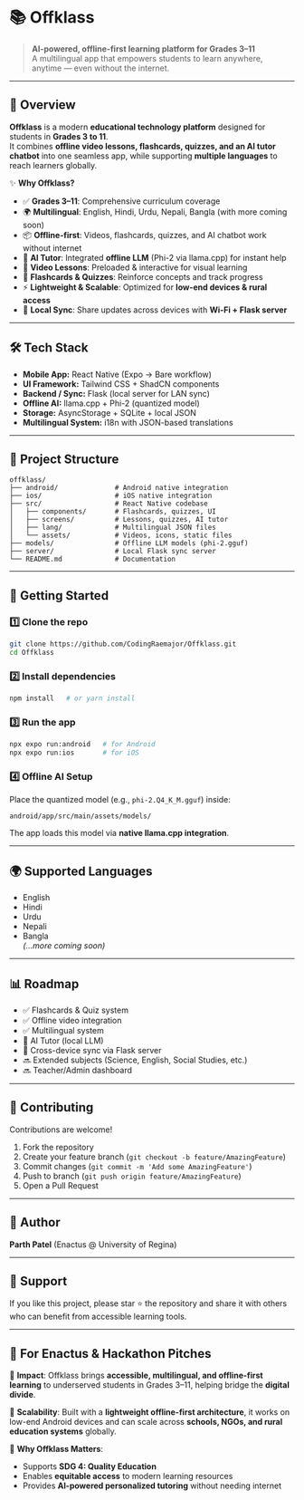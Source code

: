 # 📚 Offklass  

> **AI-powered, offline-first learning platform for Grades 3–11**  
A multilingual app that empowers students to learn anywhere, anytime — even without the internet.  

---

## 📖 Overview  
**Offklass** is a modern **educational technology platform** designed for students in **Grades 3 to 11**.  
It combines **offline video lessons, flashcards, quizzes, and an AI tutor chatbot** into one seamless app, while supporting **multiple languages** to reach learners globally.  

✨ **Why Offklass?**  
- ✅ **Grades 3–11**: Comprehensive curriculum coverage  
- 🌍 **Multilingual**: English, Hindi, Urdu, Nepali, Bangla (with more coming soon)  
- 📦 **Offline-first**: Videos, flashcards, quizzes, and AI chatbot work without internet  
- 🧠 **AI Tutor**: Integrated **offline LLM** (Phi-2 via llama.cpp) for instant help  
- 🎥 **Video Lessons**: Preloaded & interactive for visual learning  
- 📝 **Flashcards & Quizzes**: Reinforce concepts and track progress  
- ⚡ **Lightweight & Scalable**: Optimized for **low-end devices & rural access**  
- 🔄 **Local Sync**: Share updates across devices with **Wi-Fi + Flask server**  

---

## 🛠️ Tech Stack  
- **Mobile App:** React Native (Expo → Bare workflow)  
- **UI Framework:** Tailwind CSS + ShadCN components  
- **Backend / Sync:** Flask (local server for LAN sync)  
- **Offline AI:** llama.cpp + Phi-2 (quantized model)  
- **Storage:** AsyncStorage + SQLite + local JSON  
- **Multilingual System:** i18n with JSON-based translations  

---

## 📂 Project Structure  
```
offklass/
├── android/              # Android native integration
├── ios/                  # iOS native integration
├── src/                  # React Native codebase
│   ├── components/       # Flashcards, quizzes, UI
│   ├── screens/          # Lessons, quizzes, AI tutor
│   ├── lang/             # Multilingual JSON files
│   └── assets/           # Videos, icons, static files
├── models/               # Offline LLM models (phi-2.gguf)
├── server/               # Local Flask sync server
└── README.md             # Documentation
```

---

## 🚀 Getting Started  

### 1️⃣ Clone the repo  
```bash
git clone https://github.com/CodingRaemajor/Offklass.git
cd Offklass
```

### 2️⃣ Install dependencies  
```bash
npm install   # or yarn install
```

### 3️⃣ Run the app  
```bash
npx expo run:android   # for Android
npx expo run:ios       # for iOS
```

### 4️⃣ Offline AI Setup  
Place the quantized model (e.g., `phi-2.Q4_K_M.gguf`) inside:  
```
android/app/src/main/assets/models/
```
The app loads this model via **native llama.cpp integration**.  

---

## 🌍 Supported Languages  
- English  
- Hindi  
- Urdu  
- Nepali  
- Bangla  
*(…more coming soon)*  

---

## 📊 Roadmap  
- ✅ Flashcards & Quiz system  
- ✅ Offline video integration  
- ✅ Multilingual system  
- 🔄 AI Tutor (local LLM)  
- 🔄 Cross-device sync via Flask server  
- 🔜 Extended subjects (Science, English, Social Studies, etc.)  
- 🔜 Teacher/Admin dashboard  

---

## 🤝 Contributing  
Contributions are welcome!  

1. Fork the repository  
2. Create your feature branch (`git checkout -b feature/AmazingFeature`)  
3. Commit changes (`git commit -m 'Add some AmazingFeature'`)  
4. Push to branch (`git push origin feature/AmazingFeature`)  
5. Open a Pull Request  

---

## 👤 Author  
**Parth Patel** (Enactus @ University of Regina)  

---

## 🌟 Support  
If you like this project, please star ⭐ the repository and share it with others who can benefit from accessible learning tools.  

---

## 🎤 For Enactus & Hackathon Pitches  

📌 **Impact**: Offklass brings **accessible, multilingual, and offline-first learning** to underserved students in Grades 3–11, helping bridge the **digital divide**.  

📌 **Scalability**: Built with a **lightweight offline-first architecture**, it works on low-end Android devices and can scale across **schools, NGOs, and rural education systems** globally.  

📌 **Why Offklass Matters**:  
- Supports **SDG 4: Quality Education**  
- Enables **equitable access** to modern learning resources  
- Provides **AI-powered personalized tutoring** without needing internet  
